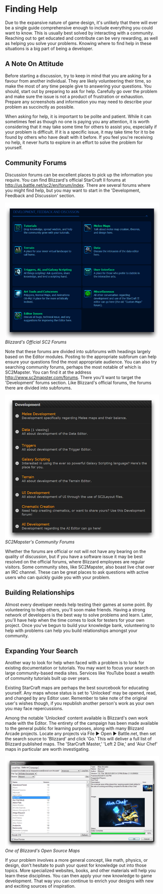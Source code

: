 # Finding Help

Due to the expansive nature of game design, it's unlikely that there will ever be a single guide comprehensive enough to include everything you could want to know. This is usually best solved by interacting with a community. Reaching out to get educated and contribute can be very rewarding, as well as helping you solve your problems. Knowing where to find help in these situations is a big part of being a developer.

## A Note On Attitude

Before starting a discussion, try to keep in mind that you are asking for a favour from another individual. They are likely volunteering their time, so make the most of any time people give to answering your questions. You should, start out by preparing to ask for help. Carefully go over the problem and make sure the issue is not a product of frustration or exhaustion. Prepare any screenshots and information you may need to describe your problem as succinctly as possible.

When asking for help, it is important to be polite and patient. While it can sometimes feel as though no one is paying you any attention, it is worth considering that it may take some time for others to assist you, especially if your problem is difficult. If it is a specific issue, it may take time for it to be found by others who have dealt with it before. If you feel you're receiving no help, it never hurts to explore in an effort to solve the problem for yourself.

## Community Forums

Discussion forums can be excellent places to pick up the information you require. You can find Blizzard's official StarCraft II forums at <http://us.battle.net/sc2/en/forum/index>. There are several forums where you might find help, but you may want to start in the 'Development, Feedback and Discussion' section.

[![Blizzard's Official SC2 Forums](./resources/015_Finding_Help01.png)](./resources/015_Finding_Help01.png)
*Blizzard's Official SC2 Forums*

Note that these forums are divided into subforums with headings largely based on the Editor modules. Posting to the appropriate subforum can help ensure your questions find the most appropriate audience. You can also try searching community forums, perhaps the most notable of which is SC2Mapster. You can find it at the address <http://www.sc2mapster.com/forums>. There you'll want to target the 'Development' forums section. Like Blizzard's official forums, the forums there are divided into subforums.

[![SC2Mapster's Community Forums](./resources/015_Finding_Help02.png)](./resources/015_Finding_Help02.png)
*SC2Mapster's Community Forums*

Whether the forums are official or not will not have any bearing on the quality of discussion, but if you have a software issue it may be best resolved on the official forums, where Blizzard employees are regular visitors. Some community sites, like SC2Mapster, also boast live chat over an IRC channel. These can be great places to ask questions with active users who can quickly guide you with your problem.

## Building Relationships

Almost every developer needs help testing their games at some point. By volunteering to help others, you'll soon make friends. Having a strong network of developers is the best way to solve problems and learn. Later, you'll have help when the time comes to look for testers for your own project. Once you've begun to build your knowledge bank, volunteering to help with problems can help you build relationships amongst your community.

## Expanding Your Search

Another way to look for help when faced with a problem is to look for existing documentation or tutorials. You may want to focus your search on large community-based media sites. Services like YouTube boast a wealth of community tutorials built up over years.

Existing StarCraft maps are perhaps the best sourcebook for educating yourself. Any maps whose status is set to 'Unlocked' may be opened, read, and changed by any Editor user. Remember to take note of the original user's wishes though, if you republish another person's work as your own you may face repercussions.

Among the notable 'Unlocked' content available is Blizzard's own work made with the Editor. The entirety of the campaign has been made available to the general public for learning purposes, along with many Blizzard Arcade projects. Locate any projects via File ▶︎ Open ▶︎ Battle.net, then set the search source to 'Blizzard' and click 'Go.' This will deliver a full list of Blizzard published maps. The 'StarCraft Master,' 'Left 2 Die,' and 'Aiur Chef' maps in particular are worth investigating.

[![One of Blizzard's Open Source Maps](./resources/015_Finding_Help03.png)](./resources/015_Finding_Help03.png)
*One of Blizzard's Open Source Maps*

If your problem involves a more general concept, like math, physics, or design, don't hesitate to push your quest for knowledge out into those topics. More specialized websites, books, and other materials will help you learn these disciplines. You can then apply your new knowledge to game development. That way you can continue to enrich your designs with new and exciting sources of inspiration.
